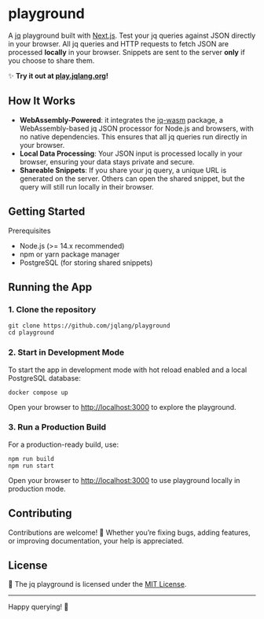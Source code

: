 # playground

A [jq](https://jqlang.github.io/jq) playground built with [Next.js](https://nextjs.org).
Test your jq queries against JSON directly in your browser. All jq queries and HTTP requests to fetch JSON are processed **locally** in your browser. Snippets are sent to the server **only** if you choose to share them.

✨ **Try it out at [play.jqlang.org](https://play.jqlang.org)!**

## How It Works

- **WebAssembly-Powered**: it integrates the [jq-wasm](https://github.com/owenthereal/jq-wasm) package, a WebAssembly-based jq JSON processor for Node.js and browsers, with no native dependencies. This ensures that all jq queries run directly in your browser.
- **Local Data Processing**: Your JSON input is processed locally in your browser, ensuring your data stays private and secure.
- **Shareable Snippets**: If you share your jq query, a unique URL is generated on the server. Others can open the shared snippet, but the query will still run locally in their browser.

## Getting Started

Prerequisites

- Node.js (>= 14.x recommended)
- npm or yarn package manager
- PostgreSQL (for storing shared snippets)

## Running the App

### 1. Clone the repository

```console
git clone https://github.com/jqlang/playground
cd playground
```

### 2. Start in Development Mode

To start the app in development mode with hot reload enabled and a local PostgreSQL database:

```console
docker compose up
```

Open your browser to <http://localhost:3000> to explore the playground.

### 3. Run a Production Build

For a production-ready build, use:

```console
npm run build
npm run start
```

Open your browser to <http://localhost:3000> to use playground locally in production mode.

## Contributing

Contributions are welcome! 🎉 Whether you’re fixing bugs, adding features, or improving documentation, your help is appreciated.

## License

📜 The jq playground is licensed under the [MIT License](LICENSE).

---

Happy querying! 🚀
